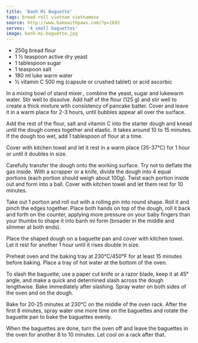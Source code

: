 ```yaml
---
title: 'Banh Mi Baguette'
tags: bread roll vietnam vietnamese
source: http://www.bakewithpaws.com/?p=1692
serves: '4 small baguettes'
image: banh-mi-baguette.jpg
---
```


- 250g bread flour
- 1 ½ teaspoon active dry yeast
- 1 tablespoon sugar
- 1 teaspoon salt
- 180 ml luke warm water
- ½ vitamin C 500 mg (capsule or crushed tablet) or acid ascorbic

In a mixing bowl of stand mixer., combine the yeast, sugar and lukewarm water. Stir well to dissolve. Add half of the flour (125 g) and stir well to create a thick mixture with consistency of pancake batter. Cover and leave it in a warm place for 2-3 hours, until bubbles appear all over the surface.

Add the rest of the flour, salt and vitamin C into the starter dough and knead until the dough comes together and elastic. It takes around 10 to 15 minutes. If the dough too wet, add 1 tablespoon of flour at a time.

Cover with kitchen towel and let it rest in a warm place (35-37°C) for 1 hour or until it doubles in size.

Carefully transfer the dough onto the working surface. Try not to deflate the gas inside. With a scrapper or a knife, divide the dough into 4 equal portions (each portion should weigh about 100g). Twist each portion inside out and form into a ball. Cover with kitchen towel and let them rest for 10 minutes.

Take out 1 portion and roll out with a rolling pin into round shape. Roll it and pinch the edges together. Place both hands on top of the dough, roll it back and forth on the counter, applying more pressure on your baby fingers than your thumbs to shape it into banh mi form (broader in the middle and slimmer at both ends).

Place the shaped dough on a baguette pan and cover with kitchen towel. Let it rest for another 1 hour until it rises double in size.

Preheat oven and the baking tray at 230°C/450°F for at least 15 minutes before baking. Place a tray of hot water at the bottom of the oven.

To slash the baguette, use a paper cut knife or a razor blade, keep it at 45° angle, and make a quick and determined slash across the dough lengthwise. Bake immediately after slashing.
Spray water on both sides of the oven and on the dough.

Bake for 20-25 minutes at 230°C on the middle of the oven rack. After the first 8 minutes, spray water one more time on the baguettes and rotate the baguette pan to bake the baguettes evenly.

When the baguettes are done, turn the oven off and leave the baguettes in the oven for another 8 to 10 minutes. Let cool on a rack after that.
